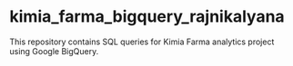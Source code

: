 # kimia_farma_bigquery_rajnikalyana
This repository contains SQL queries for Kimia Farma analytics project using Google BigQuery.

